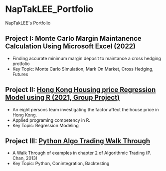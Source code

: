 # NapTakLEE_Portfolio
NapTakLEE's Portfolio

## Project I: Monte Carlo Margin Maintanence Calculation Using Microsoft Excel (2022)
- Finding accurate minimum margin deposit to maintance a cross hedging protfolio
- Key Topic: Monte Carlo Simulation, Mark On Market, Cross Hedging, Futures

## Project II: [Hong Kong Housing price Regression Model using R (2021, Group Project)](./MA3518%20Group%20project%20.pdf)
- An eight persons team investigating the factor affect the house price in Hong Kong.
- Applied programing competency in R.
- Key Topic: Regression Modeling

## Project III: [Python Algo Trading Walk Through](./P%20Chan%20Algo%20Trading%20Chapter%202%20.ipynb)
- A Walk Through of examples in chapter 2 of Algorithmic Trading (P. Chan, 2013)
- Key Topic: Python, Conintegration, Backtesting
